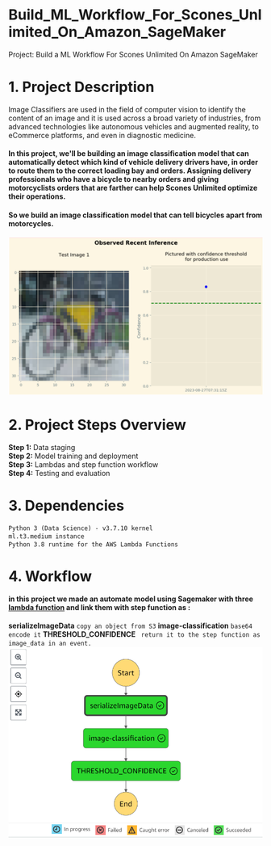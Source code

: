 # Build_ML_Workflow_For_Scones_Unlimited_On_Amazon_SageMaker
Project: Build a ML Workflow For Scones Unlimited On Amazon SageMaker

# 1. Project Description
Image Classifiers are used in the field of computer vision to identify the content of an image and it is used across a broad variety of industries, from advanced technologies like autonomous vehicles and augmented reality, to eCommerce platforms, and even in diagnostic medicine.

#### In this project, we'll be building an image classification model that can automatically detect which kind of vehicle delivery drivers have, in order to route them to the correct loading bay and orders. Assigning delivery professionals who have a bicycle to nearby orders and giving motorcyclists orders that are farther can help Scones Unlimited optimize their operations.

#### So we build an image classification model that can tell bicycles apart from motorcycles.
![ build an image classification model that can tell bicycles apart from motorcycles](model.png)

# 2. Project Steps Overview
**Step 1:** Data staging </br>
**Step 2:** Model training and deployment </br>
**Step 3:** Lambdas and step function workflow </br>
**Step 4:** Testing and evaluation </br>

# 3.  Dependencies
```
Python 3 (Data Science) - v3.7.10 kernel
ml.t3.medium instance
Python 3.8 runtime for the AWS Lambda Functions
```

# 4. Workflow 
#### in this project we made an automate model using Sagemaker with three [lambda function](https://github.com/khireddinemahaline/Build_ML_Workflow_For_Scones_Unlimited_On_Amazon_SageMaker/blob/823768ca2ab52f513867cdbbc9c8dad87f471bd3/lambda.py) and link them with step function as :  </br>
**serializeImageData** `copy an object from S3`
**image-classification** `base64 encode it`
**THRESHOLD_CONFIDENCE** ` return it to the step function as image_data in an event.`
![usin step function autoumate model](step-fun.png)
